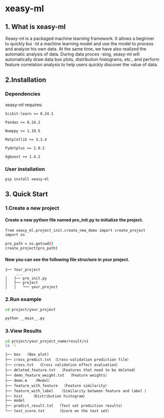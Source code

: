 xeasy-ml
====
## 1. What is xeasy-ml
Xeasy-ml is a packaged machine learning framework. It allows a beginner to quickly bui
-ld a machine learning model and use the model to process and analyze his own data. At the same time, we have also realized the automatic analysis of data. During data proces
-sing, xeasy-ml will automatically draw data box plots, distribution histograms, etc., and perform feature correlation analysis to help users quickly discover the value of data.

## 2.Installation
### Dependencies
xeasy-ml requires:

    Scikit-learn >= 0.24.1

    Pandas >= 0.24.2

    Numppy >= 1.19.5

    Matplotlib >= 3.3.4

    Pydotplus >= 2.0.2

    Xgboost >= 1.4.2
### User installation
    pip install xeasy-ml

## 3. Quick Start


### 1.Create a new project

#### Create a new python file named pro_init.py to initialize the project.
```Bash
from xeasy_ml.project_init.create_new_demo import create_project
import os

pro_path = os.getcwd()
create_project(pro_path)
```

#### Now you can see the following file structure in your project.
```
├── Your_project
     ...
│   ├── pro_init.py
│   ├── project
│   │   └── your_project
```
### 2.Run example
```Bash
cd project/your_project

python __main__.py
```

### 3.View Results

```Bash
cd project/your_project_name/result/v1
ls -l
```
    ├── box   (Box plot)
    ├── cross_predict.txt （Cross-validation prediction file）
    ├── cross.txt  （Cross validation effect evaluation）
    ├── deleted_feature.txt  （Features that need to be deleted）
    ├── demo_feature_weight.txt  （Feature weights）
    ├── demo.m   （Model）
    ├── feature_with_feature  （Feature similarity）
    ├── feature_with_label   （Similarity between feature and label ）
    ├── hist    （Distribution histogram）
    ├── model
    ├── predict_result.txt  （Test set prediction results）
    └── test_score.txt      （Score on the test set）